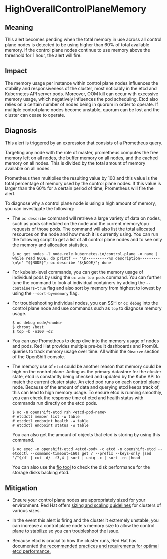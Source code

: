 # HighOverallControlPlaneMemory

## Meaning

This alert becomes pending when the total memory
in use across all control plane nodes is detected
to be using higher than 60% of total available memory.
If the control plane nodes continue to use memory above the
threshold for 1 hour, the alert will fire.

## Impact
The memory usage per instance within control
plane nodes influences the stability
and responsiveness of the cluster, most noticably in the etcd and
Kubernetes API server pods. Moreover, OOM kill can occur
with excessive memory usage, which negatively
influences the pod scheduling. Etcd also relies on a certain number of
nodes being in quorum in order to operate.
If multiple control plane nodes become unstable,
quorum can be lost and the cluster can cease to operate.

## Diagnosis

This alert is triggered by an expression
that consists of a Prometheus query.

Targeting any node with the role of master,
prometheus computes the free memory left
on all nodes, the buffer memory on all nodes,
and the cached memory on all nodes. This is
divided by the total amount of memory available on all nodes.

Prometheus then multiplies the resulting value by 100
and this value is the total percentage
of memory used by the control plane nodes. If this value
is larger than the 60% for a certain period
of time, Prometheus will fire the alert.

To diagnose why a control plane node is using a high
amount of memory, you can investigate the following:

- The `oc describe` command will retrieve a large
variety of data on nodes, such as pods
scheduled on the node and the current
memory/cpu requests of those pods.
The command will also list the total
allocated resources on the node and
how much it is currently using. You can run
the following script to get a list of all control plane
nodes and to see only the memory and allocation
statistics.

  ```console
  $ oc get nodes -l node-role.kubernetes.io/control-plane -o name | while read NODE; do printf -- '\n----------%s description---------\n\n' "${NODE}"; oc describe "${NODE}"; done
  ```
- For kubelet-level commands, you can get
the memory usage of individual pods by
using the `oc adm top pods` command.
You can further tune the command to look at
individual containers by adding the
`--containers=true` flag and also
sort by memory from highest to
lowest by using the `--sort-by=memory` flag.

- For troubleshooting individual nodes,
you can SSH or `oc debug` into the control
plane node and use commands such as `top`
to diagnose memory usage.

  ```console
  $ oc debug node/<node>
  $ chroot /host
  $ top -b -n100 -d2
  ```
- You can use Prometheus to deep
dive into the memory usage of nodes and
pods. Red Hat provides multiple pre-built
dashboards and PromQL queries to track
memory usage over time. All within the
`Observe` section of the OpenShift
console.

- The memory use of `etcd` could be another
reason that memory could be high on
the control plane. Acting as the primary datastore
for the cluster state, etcd is
constantly being checked and updated by the Kube API to
match the current cluster state. An etcd pod runs on each control
plane node. Because of the amount of data
and querying etcd keeps track of,
this can lead to high memory usage.
To ensure etcd is running smoothly,
you can check the response time of etcd and
health status with commands run directly on the etcd pods.
  ```console
  $ oc -n openshift-etcd rsh <etcd-pod-name>
  # etcdctl member list -w table
  # etcdctl endpoint health -w table
  # etcdctl endpoint status -w table
  ```
  You can also get the amount of objects that etcd is storing by
  using this command.
  ```console
  $ oc exec -n openshift-etcd <etcd-pod> -c etcd -n openshift-etcd -- etcdctl --command-timeout=160s get / --prefix --keys-only |sed '/^$/d' | cut -d/ -f3,4 | sort | uniq -c | sort -rn |head
  ```
  You can also use the [fio tool](https://docs.redhat.com/en/documentation/openshift_container_platform/latest/html/scalability_and_performance/recommended-performance-and-scalability-practices-2#etcd-verify-hardware_recommended-etcd-practices)
  to check the disk performance for the storage disks backing etcd.

## Mitigation
- Ensure your control plane nodes
are appropriately sized for your environment. Red Hat
offers [sizing and scaling guidelines](https://docs.redhat.com/en/documentation/openshift_container_platform/latest/html/scalability_and_performance/recommended-performance-and-scalability-practices-2)
for clusters of various sizes.

- In the event this alert is firing
and the cluster it extremely unstable, you can
increase a control plane node's memory size
to allow the control plane to stabilize so you
can troubleshoot the issue.

- Because etcd is crucial to how the cluster runs, Red Hat
has documented [the recommended practices and requirements for optimal etcd performance.](https://docs.redhat.com/en/documentation/openshift_container_platform/4.18/html/scalability_and_performance/recommended-performance-and-scalability-practices-2#recommended-etcd-practices_recommended-etcd-practices)


